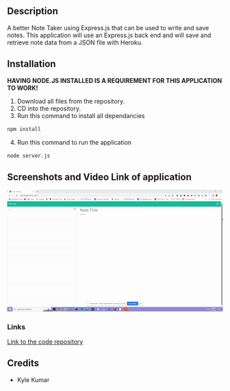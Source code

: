 
## Description

A better Note Taker using Express.js that can be used to write and save notes. This application will use an Express.js back end and will save and retrieve note data from a JSON file with Heroku.

## Installation

**HAVING NODE.JS INSTALLED IS A REQUIREMENT FOR THIS APPLICATION TO WORK!**

1. Download all files from the repository.
2. CD into the repository.
3. Run this command to install all dependancies
```md
npm install
```
4. Run this command to run the application
```md
node server.js
```

## Screenshots and Video Link of application

![Gear Second Screenshot](./screenshots/note-taker.gif)


### **Links**

[Link to the code repository](https://github.com/kylepng/note-taker)


## Credits

* Kyle Kumar 
